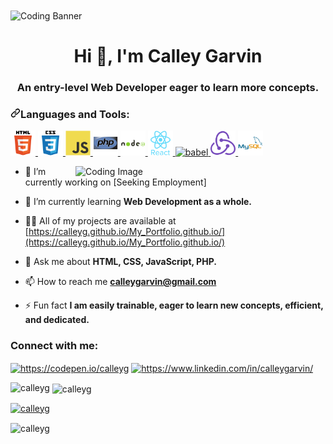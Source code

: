 <img align="center" alt="Coding Banner" width="1200" height="400" src="https://img.myloview.com/stickers/website-development-abstract-technological-background-with-digits-and-lines-web-or-application-development-business-and-technology-concept-new-technology-revolution-400-240942696.jpg">
<h1 align="center">Hi 👋, I'm Calley Garvin</h1>

<h3 align="center">An entry-level Web Developer eager to learn more concepts.</h3>


<h3 align="left" dir="auto"><a id="user-content-languages-and-tools" class="anchor" aria-hidden="true" href="#languages-and-tools"><svg class="octicon octicon-link" viewBox="0 0 16 16" version="1.1" width="16" height="16" aria-hidden="true"><path fill-rule="evenodd" d="M7.775 3.275a.75.75 0 001.06 1.06l1.25-1.25a2 2 0 112.83 2.83l-2.5 2.5a2 2 0 01-2.83 0 .75.75 0 00-1.06 1.06 3.5 3.5 0 004.95 0l2.5-2.5a3.5 3.5 0 00-4.95-4.95l-1.25 1.25zm-4.69 9.64a2 2 0 010-2.83l2.5-2.5a2 2 0 012.83 0 .75.75 0 001.06-1.06 3.5 3.5 0 00-4.95 0l-2.5 2.5a3.5 3.5 0 004.95 4.95l1.25-1.25a.75.75 0 00-1.06-1.06l-1.25 1.25a2 2 0 01-2.83 0z"></path></svg></a>Languages and Tools:</h3>
<a href="https://www.w3.org/html/" rel="nofollow"> <img src="https://raw.githubusercontent.com/devicons/devicon/master/icons/html5/html5-original-wordmark.svg" alt="html5" width="40" height="40" style="max-width: 100%;"> </a>
<a href="https://www.w3schools.com/css/" rel="nofollow"> <img src="https://raw.githubusercontent.com/devicons/devicon/master/icons/css3/css3-original-wordmark.svg" alt="css3" width="40" height="40" style="max-width: 100%;"> </a> 
<a href="https://developer.mozilla.org/en-US/docs/Web/JavaScript" rel="nofollow"> <img src="https://raw.githubusercontent.com/devicons/devicon/master/icons/javascript/javascript-original.svg" alt="javascript" width="40" height="40" style="max-width: 100%;"> </a> 
<a href="https://www.w3.org/php/" rel="nofollow"> <img src="https://raw.githubusercontent.com/devicons/devicon/master/icons/php/php-original.svg" alt="php" width="40" height="40" style="max-width: 100%;"> </a> <a href="https://nodejs.org" rel="nofollow"> <img src="https://raw.githubusercontent.com/devicons/devicon/master/icons/nodejs/nodejs-original-wordmark.svg" alt="nodejs" width="40" height="40" style="max-width: 100%;"> </a> 
<a href="https://reactjs.org/" rel="nofollow"> <img src="https://raw.githubusercontent.com/devicons/devicon/master/icons/react/react-original-wordmark.svg" alt="react" width="40" height="40" style="max-width: 100%;"> </a>
<a href="https://www.w3.org/babel/" rel="nofollow"> <img src="https://www.vectorlogo.zone/logos/babeljs/babeljs-icon.svg" alt="babel" width="40" height="40" style="max-width: 100%;"> </a>
<a href="https://redux.js.org" rel="nofollow"> <img src="https://raw.githubusercontent.com/devicons/devicon/master/icons/redux/redux-original.svg" alt="redux" width="40" height="40" style="max-width: 100%;"> </a> 
<a href="https://www.mysql.com/" rel="nofollow"> <img src="https://raw.githubusercontent.com/devicons/devicon/master/icons/mysql/mysql-original-wordmark.svg" alt="mysql" width="40" height="40" style="max-width: 100%;"> </a> 
</p>



</div>
<img align="right" alt="Coding Image" width="400" src="https://c.tenor.com/0LLgfhThKwsAAAAM/aesthetic-room.gif">

- 🔭 I’m currently working on [Seeking Employment]

- 🌱 I’m currently learning **Web Development as a whole.**

- 👨‍💻 All of my projects are available at [https://calleyg.github.io/My_Portfolio.github.io/](https://calleyg.github.io/My_Portfolio.github.io/)

- 💬 Ask me about **HTML, CSS, JavaScript, PHP.**

- 📫 How to reach me **calleygarvin@gmail.com**

- ⚡ Fun fact **I am easily trainable, eager to learn new concepts, efficient, and dedicated.**

<h3 align="left">Connect with me:</h3>
<p align="left">
<a href="https://codepen.io/https://codepen.io/calleyg" target="blank"><img align="center" src="https://raw.githubusercontent.com/rahuldkjain/github-profile-readme-generator/master/src/images/icons/Social/codepen.svg" alt="https://codepen.io/calleyg" height="30" width="40" /></a>
<a href="https://linkedin.com/in/https://www.linkedin.com/in/calleygarvin/" target="blank"><img align="center" src="https://raw.githubusercontent.com/rahuldkjain/github-profile-readme-generator/master/src/images/icons/Social/linked-in-alt.svg" alt="https://www.linkedin.com/in/calleygarvin/" height="30" width="40" /></a>
</p>


<p><img align="left" src="https://github-readme-stats.vercel.app/api/top-langs?username=calleyg&show_icons=true&locale=en&layout=compact" alt="calleyg" /></p>

<p>&nbsp;<img align="center" src="https://github-readme-stats.vercel.app/api?username=calleyg&show_icons=true&locale=en" alt="calleyg" /></p>

<!--<p align="left"> <img src="https://komarev.com/ghpvc/?username=calleyg&label=Profile%20views&color=0e75b6&style=flat" alt="calleyg" /> </p>-->

<p align="left"> <a href="https://github.com/ryo-ma/github-profile-trophy"><img src="https://github-profile-trophy.vercel.app/?username=calleyg" alt="calleyg" /></a> </p>

<p><img align="center" src="https://github-readme-streak-stats.herokuapp.com/?user=calleyg&" alt="calleyg" /></p>


